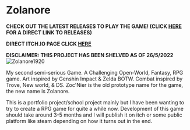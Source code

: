 # Zolanore
**CHECK OUT THE LATEST RELEASES TO PLAY THE GAME! (CLICK [HERE](https://github.com/j-2k/Zolanore/releases) FOR A DIRECT LINK TO RELEASES)**

**DIRECT ITCH.IO PAGE CLICK [HERE](https://j-2k.itch.io/zolanore)**

**DISCLAIMER: THIS PROJECT HAS BEEN SHELVED AS OF 26/5/2022**
![Zolanore1920](https://user-images.githubusercontent.com/52252068/168269264-6733e53f-731d-42e4-ae25-625709c3d4ba.jpg)

My second semi-serious Game. A Challenging Open-World, Fantasy, RPG game. Art inspired by Genshin Impact &amp; Zelda BOTW. Combat inspired by Trove, New world, &amp; DS. Zoc'Nier is the old prototype name for the game, the new name is Zolanore.

This is a portfolio project/school project mainly but I have been wanting to try to create a RPG game for quite a while now. Development of this game should take around 3-5 months and I will publish it on itch or some public platform like steam depending on how it turns out in the end.
